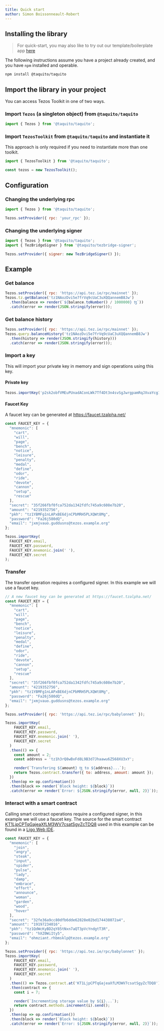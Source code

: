 ```yaml
---
title: Quick start
author: Simon Boissonneault-Robert
---
```


## Installing the library

> For quick-start, you may also like to try out our template/boilerplate app [here][boilerplate]

The following instructions assume you have a project already created, and you have `npm` installed and operable.

```sh
npm install @taquito/taquito
```

## Import the library in your project
You can access Tezos Toolkit in one of two ways.

### Import `Tezos` (a singleton object) from `@taquito/taquito`

```js
import { Tezos } from '@taquito/taquito';
```

### Import `TezosToolkit` from `@taquito/taquito` and instantiate it
This approach is only required if you need to instantiate more than one toolkit.

```js
import { TezosToolkit } from '@taquito/taquito';

const tezos = new TezosToolkit();
```

## Configuration

### Changing the underlying rpc

```js
import { Tezos } from '@taquito/taquito';

Tezos.setProvider({ rpc: 'your_rpc' });
```

### Changing the underlying signer

```js
import { Tezos } from '@taquito/taquito';
import { TezBridgeSigner } from '@taquito/tezbridge-signer';

Tezos.setProvider({ signer: new TezBridgeSigner() });
```

## Example

### Get balance

```js live noInline
Tezos.setProvider({ rpc: 'https://api.tez.ie/rpc/mainnet' });
Tezos.tz.getBalance('tz1NAozDvi5e7frVq9cUaC3uXQQannemB8Jw')
  .then(balance => render(`${balance.toNumber() / 1000000} ꜩ`))
  .catch(error => render(JSON.stringify(error)));
```

### Get balance history

```js live noInline
Tezos.setProvider({ rpc: 'https://api.tez.ie/rpc/mainnet' });
Tezos.query.balanceHistory('tz1NAozDvi5e7frVq9cUaC3uXQQannemB8Jw')
  .then(history => render(JSON.stringify(history)))
  .catch(error => render(JSON.stringify(error)));
```

### Import a key
This will import your private key in memory and sign operations using this key.

#### Private key

```js
Tezos.importKey('p2sk2obfVMEuPUnadAConLWk7Tf4Dt3n4svSgJwrgpamRqJXvaYcg1');
```

#### Faucet Key
A faucet key can be generated at https://faucet.tzalpha.net/

```js
const FAUCET_KEY = {
  "mnemonic": [
    "cart",
    "will",
    "page",
    "bench",
    "notice",
    "leisure",
    "penalty",
    "medal",
    "define",
    "odor",
    "ride",
    "devote",
    "cannon",
    "setup",
    "rescue"
  ],
  "secret": "35f266fbf0fca752da1342fdfc745a9c608e7b20",
  "amount": "4219352756",
  "pkh": "tz1YBMFg1nLAPxBE6djnCPbMRH5PLXQWt8Mg",
  "password": "Fa26j580dQ",
  "email": "jxmjvauo.guddusns@tezos.example.org"
};

Tezos.importKey(
  FAUCET_KEY.email,
  FAUCET_KEY.password,
  FAUCET_KEY.mnemonic.join(' '),
  FAUCET_KEY.secret
);
```

### Transfer

The transfer operation requires a configured signer. In this example we will use a faucet key.

```js live noInline
// A new faucet key can be generated at https://faucet.tzalpha.net/
const FAUCET_KEY = {
  "mnemonic": [
    "cart",
    "will",
    "page",
    "bench",
    "notice",
    "leisure",
    "penalty",
    "medal",
    "define",
    "odor",
    "ride",
    "devote",
    "cannon",
    "setup",
    "rescue"
  ],
  "secret": "35f266fbf0fca752da1342fdfc745a9c608e7b20",
  "amount": "4219352756",
  "pkh": "tz1YBMFg1nLAPxBE6djnCPbMRH5PLXQWt8Mg",
  "password": "Fa26j580dQ",
  "email": "jxmjvauo.guddusns@tezos.example.org"
};

Tezos.setProvider({ rpc: 'https://api.tez.ie/rpc/babylonnet' });

Tezos.importKey(
    FAUCET_KEY.email,
    FAUCET_KEY.password,
    FAUCET_KEY.mnemonic.join(' '),
    FAUCET_KEY.secret
  )
  .then(() => {
    const amount = 2;
    const address = 'tz1h3rQ8wBxFd8L9B3d7Jhaawu6Z568XU3xY';

    render(`Transfering ${amount} ꜩ to ${address}...`);
    return Tezos.contract.transfer({ to: address, amount: amount });
  })
  .then(op => op.confirmation())
  .then(block => render(`Block height: ${block}`))
  .catch(error => render(`Error: ${JSON.stringify(error, null, 2)}`));
```

### Interact with a smart contract
Calling smart contract operations require a configured signer, in this example we will use a faucet key. The source for the smart contract [KT1LjpCPTqGajeaXfLM3WV7csatSgyZcTDQ8][smart_contract_on_better_call_dev] used in this example can be found in a [Ligo Web IDE][smart_contract_source].

```js live noInline
const FAUCET_KEY = {
  "mnemonic": [
    "join",
    "angry",
    "steak",
    "input",
    "spider",
    "pulse",
    "lady",
    "damp",
    "embrace",
    "effort",
    "announce",
    "woman",
    "garden",
    "wood",
    "hover"
  ],
  "secret": "32fe36a9cc80dfb6dde62828e02bd174438072a4",
  "amount": "19197234016",
  "pkh": "tz1QdWcKyBD2qY85tNxn7aQT3pVcYndgtT3R",
  "password": "hXZ0WiIty5",
  "email": "ohmziant.rhbmsklp@tezos.example.org"
};

Tezos.setProvider({ rpc: 'https://api.tez.ie/rpc/babylonnet' });
Tezos.importKey(
    FAUCET_KEY.email,
    FAUCET_KEY.password,
    FAUCET_KEY.mnemonic.join(' '),
    FAUCET_KEY.secret
  )
  .then(() => Tezos.contract.at('KT1LjpCPTqGajeaXfLM3WV7csatSgyZcTDQ8'))
  .then(contract => {
    const i = 7;

    render(`Incrementing storage value by ${i}...`);
    return contract.methods.increment(i).send();
  })
  .then(op => op.confirmation())
  .then(block => render(`Block height: ${block}`))
  .catch(error => render(`Error: ${JSON.stringify(error, null, 2)}`));
```

[boilerplate]: https://github.com/ecadlabs/taquito-boilerplate
[smart_contract_source]: https://ide.ligolang.org/p/CelcoaDRK5mLFDmr5rSWug
[smart_contract_on_better_call_dev]: https://better-call.dev/babylon/KT1LjpCPTqGajeaXfLM3WV7csatSgyZcTDQ8/operations
